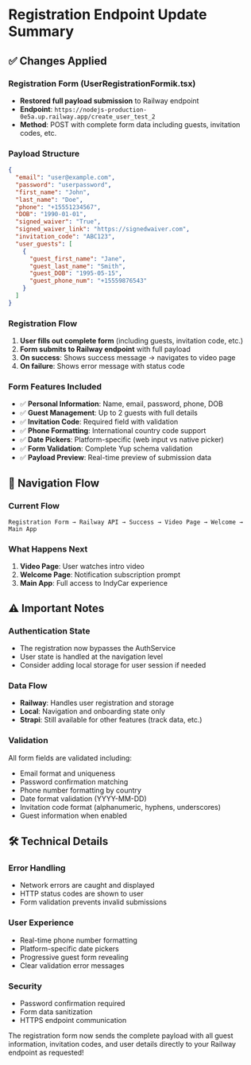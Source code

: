 # Registration Endpoint Update Summary

## ✅ **Changes Applied**

### **Registration Form (UserRegistrationFormik.tsx)**
- **Restored full payload submission** to Railway endpoint
- **Endpoint**: `https://nodejs-production-0e5a.up.railway.app/create_user_test_2`
- **Method**: POST with complete form data including guests, invitation codes, etc.

### **Payload Structure**
```json
{
  "email": "user@example.com",
  "password": "userpassword",
  "first_name": "John",
  "last_name": "Doe", 
  "phone": "+15551234567",
  "DOB": "1990-01-01",
  "signed_waiver": "True",
  "signed_waiver_link": "https://signedwaiver.com",
  "invitation_code": "ABC123",
  "user_guests": [
    {
      "guest_first_name": "Jane",
      "guest_last_name": "Smith", 
      "guest_DOB": "1995-05-15",
      "guest_phone_num": "+15559876543"
    }
  ]
}
```

### **Registration Flow**
1. **User fills out complete form** (including guests, invitation code, etc.)
2. **Form submits to Railway endpoint** with full payload
3. **On success**: Shows success message → navigates to video page
4. **On failure**: Shows error message with status code

### **Form Features Included**
- ✅ **Personal Information**: Name, email, password, phone, DOB
- ✅ **Guest Management**: Up to 2 guests with full details
- ✅ **Invitation Code**: Required field with validation
- ✅ **Phone Formatting**: International country code support
- ✅ **Date Pickers**: Platform-specific (web input vs native picker)
- ✅ **Form Validation**: Complete Yup schema validation
- ✅ **Payload Preview**: Real-time preview of submission data

## 🔄 **Navigation Flow**

### **Current Flow**
```
Registration Form → Railway API → Success → Video Page → Welcome → Main App
```

### **What Happens Next**
1. **Video Page**: User watches intro video
2. **Welcome Page**: Notification subscription prompt  
3. **Main App**: Full access to IndyCar experience

## ⚠️ **Important Notes**

### **Authentication State**
- The registration now bypasses the AuthService
- User state is handled at the navigation level
- Consider adding local storage for user session if needed

### **Data Flow**
- **Railway**: Handles user registration and storage
- **Local**: Navigation and onboarding state only
- **Strapi**: Still available for other features (track data, etc.)

### **Validation**
All form fields are validated including:
- Email format and uniqueness
- Password confirmation matching
- Phone number formatting by country
- Date format validation (YYYY-MM-DD)
- Invitation code format (alphanumeric, hyphens, underscores)
- Guest information when enabled

## 🛠 **Technical Details**

### **Error Handling**
- Network errors are caught and displayed
- HTTP status codes are shown to user
- Form validation prevents invalid submissions

### **User Experience**
- Real-time phone number formatting
- Platform-specific date pickers
- Progressive guest form revealing
- Clear validation error messages

### **Security**
- Password confirmation required
- Form data sanitization
- HTTPS endpoint communication

The registration form now sends the complete payload with all guest information, invitation codes, and user details directly to your Railway endpoint as requested!
